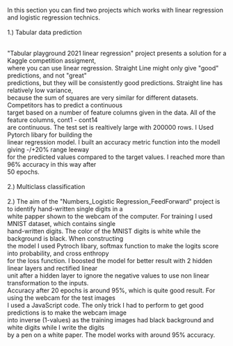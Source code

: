 In this section you can find two projects which works with linear regression and logistic regression technics.</br>
</br>
1.) Tabular data prediction </br>

</br>
"Tabular playground 2021 linear regression" project presents a solution for a Kaggle competition assigment,  </br>
where you can use linear regression. Straight Line might only give "good" predictions, and not "great"   </br> 
predictions, but they will be consistently good predictions. Straight line has relatively low variance,   </br>
because the sum of squares are very similar for different datasets. Competitors has to predict a continuous   </br>
target based on a number of feature columns given in the data. All of the feature columns, cont1 - cont14   </br>
are continuous. The test set is realtively large with 200000 rows. I Used Pytorch libary for building the   </br>
linear regression model. I built an accuracy metric function into the modell giving -/+20% range leeway  </br>
for the predicted values compared to the target values. I reached more than 96% accuracy in this way after </br>
50 epochs.</br>
</br>
2.) Multiclass classification</br>
</br>
2.) The aim of the "Numbers_Logistic Regression_FeedForward" project is to identify hand-written single digits in a   </br>
white papper shown to the webcam of the computer. For training I used MNIST dataset, which contains single </br>
hand-written digits. The color of the MNIST digits is white while the background is black. When constructing </br>
the model I used Pytroch libary, softmax function to make the logits score into probability, and cross enthropy </br> 
for the loss function. I boosted the model for better result with 2 hidden linear layers and rectified linear </br> 
unit after a hidden layer to ignore the negative values to use non linear transformation to the inputs.</br> 
Accuracy after 20 epochs is around 95%, which is quite good result. For using the webcam for the test images </br>
I used a JavaScript code. The only trick I had to perform to get good predictions is to make the webcam image </br>
into inverse (1-values) as the training images had black background and white digits while I write the digits</br>
by a pen on a white paper. The model works with around 95% accuracy.

